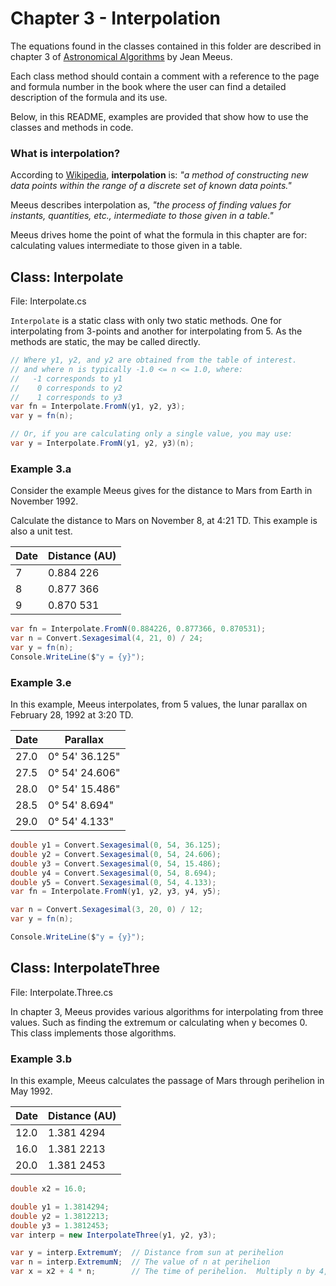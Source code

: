 # Chapter 3 - Interpolation
The equations found in the classes contained in this folder are described in chapter 3 of [Astronomical Algorithms](https://www.willbell.com/math/mc1.htm) by Jean Meeus.

Each class method should contain a comment with a reference to the page and formula number in the book where the user can find a detailed description of the formula and its use.

Below, in this README, examples are provided that show how to use the classes and methods in code.

### What is interpolation?
According to [Wikipedia](https://en.wikipedia.org/wiki/Interpolation), **interpolation** is: _"a method of constructing new data points within the range of a discrete set of known data points."_

Meeus describes interpolation as, _"the process of finding values for instants, quantities, etc., intermediate to those given in a table."_

Meeus drives home the point of what the formula in this chapter are for: calculating values intermediate to those given in a table.

## Class: Interpolate
File: Interpolate.cs

`Interpolate` is a static class with only two static methods.  One for interpolating from 3-points and another for interpolating from 5.  As the methods are static, the may be called directly.

```csharp
// Where y1, y2, and y2 are obtained from the table of interest.
// and where n is typically -1.0 <= n <= 1.0, where:
//   -1 corresponds to y1
//    0 corresponds to y2
//    1 corresponds to y3
var fn = Interpolate.FromN(y1, y2, y3);
var y = fn(n);

// Or, if you are calculating only a single value, you may use:
var y = Interpolate.FromN(y1, y2, y3)(n);
```
### Example 3.a
Consider the example Meeus gives for the distance to Mars from Earth in November 1992.

Calculate the distance to Mars on November 8, at 4:21 TD.  This example is also a unit test.

Date | Distance (AU)
--- | ---
7 | 0.884 226
8 | 0.877 366
9 | 0.870 531

```csharp
var fn = Interpolate.FromN(0.884226, 0.877366, 0.870531);
var n = Convert.Sexagesimal(4, 21, 0) / 24;
var y = fn(n);
Console.WriteLine($"y = {y}");
```
### Example 3.e
In this example, Meeus interpolates, from 5 values, the lunar parallax on February 28, 1992 at 3:20 TD.

Date | Parallax
--- | ---
27.0 | 0&deg; 54' 36.125"
27.5 | 0&deg; 54' 24.606"
28.0 | 0&deg; 54' 15.486"
28.5 | 0&deg; 54' 8.694"
29.0 | 0&deg; 54' 4.133"

```csharp
double y1 = Convert.Sexagesimal(0, 54, 36.125);
double y2 = Convert.Sexagesimal(0, 54, 24.606);
double y3 = Convert.Sexagesimal(0, 54, 15.486);
double y4 = Convert.Sexagesimal(0, 54, 8.694);
double y5 = Convert.Sexagesimal(0, 54, 4.133);
var fn = Interpolate.FromN(y1, y2, y3, y4, y5);

var n = Convert.Sexagesimal(3, 20, 0) / 12;
var y = fn(n);

Console.WriteLine($"y = {y}");
```
## Class: InterpolateThree
File: Interpolate.Three.cs

In chapter 3, Meeus provides various algorithms for interpolating from three values.  Such as finding the extremum or calculating when y becomes 0.  This class implements those algorithms.
### Example 3.b
In this example, Meeus calculates the passage of Mars through perihelion in May 1992.

Date | Distance (AU)
--- | ---
12.0 | 1.381 4294
16.0 | 1.381 2213
20.0 | 1.381 2453
```csharp
double x2 = 16.0;

double y1 = 1.3814294;
double y2 = 1.3812213;
double y3 = 1.3812453;
var interp = new InterpolateThree(y1, y2, y3);

var y = interp.ExtremumY;  // Distance from sun at perihelion
var n = interp.ExtremumN;  // The value of n at perihelion
var x = x2 + 4 * n;        // The time of perihelion.  Multiply n by 4, the table interval
```
